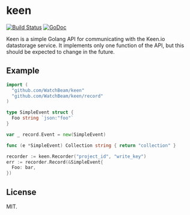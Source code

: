 # keen

[![Build Status](https://travis-ci.org/WatchBeam/keen.svg?branch=master)](https://travis-ci.org/WatchBeam/keen)
[![GoDoc](https://godoc.org/github.com/WatchBeam/keen?status.svg)](https://godoc.org/github.com/WatchBeam/keen)

Keen is a simple Golang API for communicating with the Keen.io datastorage
service. It implements only one function of the API, but this should be expected
to change in the future.

## Example

```go
import (
  "github.com/WatchBeam/keen"
  "github.com/WatchBeam/keen/record"
)

type SimpleEvent struct {
  Foo string `json:"foo"`
}

var _ record.Event = new(SimpleEvent)

func (e *SimpleEvent) Collection string { return "collection" }

recorder := keen.Recorder("project_id", "write_key")
err := recorder.Record(&SimpleEvent{
  Foo: bar,
})
```

## License

MIT.
